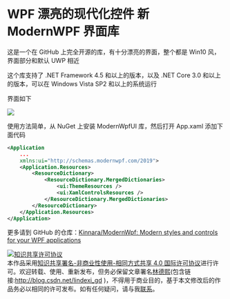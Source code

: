 # WPF 漂亮的现代化控件 新 ModernWPF 界面库

这是一个在 GitHub 上完全开源的库，有十分漂亮的界面，整个都是 Win10 风，界面部分和默认 UWP 相近

<!--more-->
<!-- CreateTime:2020/9/10 20:01:15 -->

<!-- 发布 -->

这个库支持了 .NET Framework 4.5 和以上的版本，以及 .NET Core 3.0 和以上的版本，可以在 Windows Vista SP2 和以上的系统运行

界面如下

<!-- ![](image/WPF 漂亮的现代化控件 新 ModernWPF 界面库/WPF 漂亮的现代化控件 新 ModernWPF 界面库0.png) -->

![](http://image.acmx.xyz/lindexi%2F2020910202507110.jpg)

使用方法简单，从 NuGet 上安装 ModernWpfUI 库，然后打开 App.xaml 添加下面代码

```xml
<Application
    ...
    xmlns:ui="http://schemas.modernwpf.com/2019">
    <Application.Resources>
        <ResourceDictionary>
            <ResourceDictionary.MergedDictionaries>
                <ui:ThemeResources />
                <ui:XamlControlsResources />
            </ResourceDictionary.MergedDictionaries>
        </ResourceDictionary>
    </Application.Resources>
</Application>
```

更多请到 GitHub 的仓库：[Kinnara/ModernWpf: Modern styles and controls for your WPF applications](https://github.com/Kinnara/ModernWpf )

<a rel="license" href="http://creativecommons.org/licenses/by-nc-sa/4.0/"><img alt="知识共享许可协议" style="border-width:0" src="https://licensebuttons.net/l/by-nc-sa/4.0/88x31.png" /></a><br />本作品采用<a rel="license" href="http://creativecommons.org/licenses/by-nc-sa/4.0/">知识共享署名-非商业性使用-相同方式共享 4.0 国际许可协议</a>进行许可。欢迎转载、使用、重新发布，但务必保留文章署名[林德熙](http://blog.csdn.net/lindexi_gd)(包含链接:http://blog.csdn.net/lindexi_gd )，不得用于商业目的，基于本文修改后的作品务必以相同的许可发布。如有任何疑问，请与我[联系](mailto:lindexi_gd@163.com)。 
